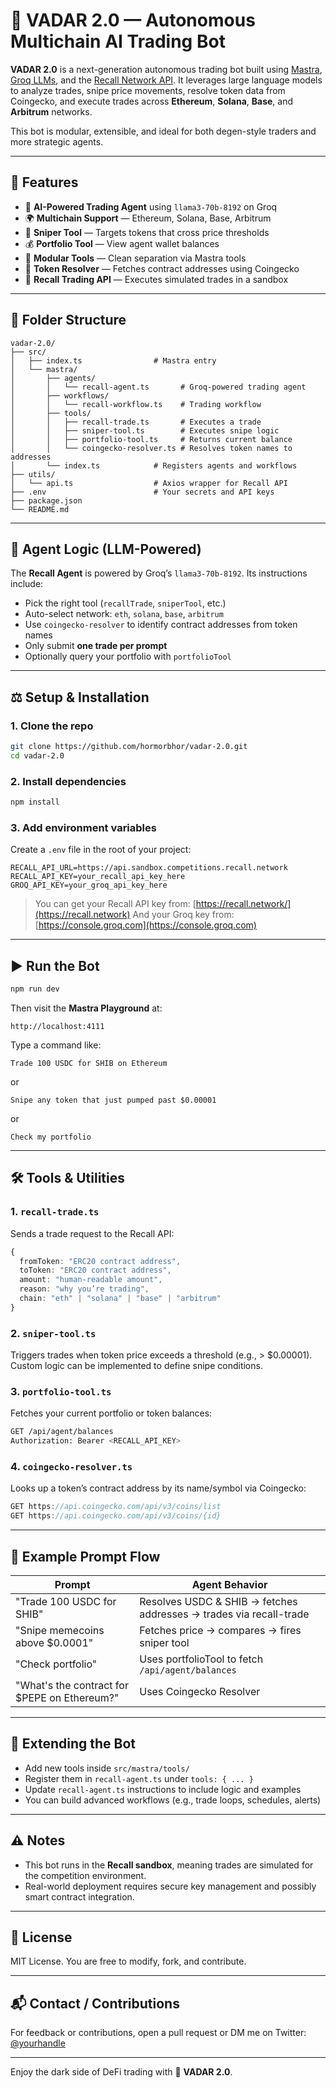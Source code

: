 # 🤖 VADAR 2.0 — Autonomous Multichain AI Trading Bot

**VADAR 2.0** is a next-generation autonomous trading bot built using [Mastra](https://docs.recall.network/competitions/guides/mastra), [Groq LLMs](https://console.groq.com), and the [Recall Network API](https://docs.recall.network). It leverages large language models to analyze trades, snipe price movements, resolve token data from Coingecko, and execute trades across **Ethereum**, **Solana**, **Base**, and **Arbitrum** networks.

This bot is modular, extensible, and ideal for both degen-style traders and more strategic agents.

---

## 🚀 Features

* 🧠 **AI-Powered Trading Agent** using `llama3-70b-8192` on Groq
* 🌍 **Multichain Support** — Ethereum, Solana, Base, Arbitrum
* 🔫 **Sniper Tool** — Targets tokens that cross price thresholds
* 💰 **Portfolio Tool** — View agent wallet balances
* 🧹 **Modular Tools** — Clean separation via Mastra tools
* 🧲 **Token Resolver** — Fetches contract addresses using Coingecko
* 📡 **Recall Trading API** — Executes simulated trades in a sandbox

---

## 📁 Folder Structure

```
vadar-2.0/
├── src/
│   ├── index.ts                # Mastra entry
│   └── mastra/
│       ├── agents/
│       │   └── recall-agent.ts       # Groq-powered trading agent
│       ├── workflows/
│       │   └── recall-workflow.ts    # Trading workflow
│       ├── tools/
│       │   ├── recall-trade.ts       # Executes a trade
│       │   ├── sniper-tool.ts        # Executes snipe logic
│       │   ├── portfolio-tool.ts     # Returns current balance
│       │   └── coingecko-resolver.ts # Resolves token names to addresses
│       └── index.ts            # Registers agents and workflows
├── utils/
│   └── api.ts                  # Axios wrapper for Recall API
├── .env                        # Your secrets and API keys
├── package.json
└── README.md
```

---

## 🧠 Agent Logic (LLM-Powered)

The **Recall Agent** is powered by Groq’s `llama3-70b-8192`. Its instructions include:

* Pick the right tool (`recallTrade`, `sniperTool`, etc.)
* Auto-select network: `eth`, `solana`, `base`, `arbitrum`
* Use `coingecko-resolver` to identify contract addresses from token names
* Only submit **one trade per prompt**
* Optionally query your portfolio with `portfolioTool`

---

## ⚖️ Setup & Installation

### 1. Clone the repo

```bash
git clone https://github.com/hormorbhor/vadar-2.0.git
cd vadar-2.0
```

### 2. Install dependencies

```bash
npm install
```

### 3. Add environment variables

Create a `.env` file in the root of your project:

```env
RECALL_API_URL=https://api.sandbox.competitions.recall.network
RECALL_API_KEY=your_recall_api_key_here
GROQ_API_KEY=your_groq_api_key_here
```

> You can get your Recall API key from: [https://recall.network/](https://recall.network)
> And your Groq key from: [https://console.groq.com](https://console.groq.com)

---

## ▶️ Run the Bot

```bash
npm run dev
```

Then visit the **Mastra Playground** at:

```
http://localhost:4111
```

Type a command like:

```
Trade 100 USDC for SHIB on Ethereum
```

or

```
Snipe any token that just pumped past $0.00001
```

or

```
Check my portfolio
```

---

## 🛠️ Tools & Utilities

### 1. `recall-trade.ts`

Sends a trade request to the Recall API:

```ts
{
  fromToken: "ERC20 contract address",
  toToken: "ERC20 contract address",
  amount: "human-readable amount",
  reason: "why you’re trading",
  chain: "eth" | "solana" | "base" | "arbitrum"
}
```

### 2. `sniper-tool.ts`

Triggers trades when token price exceeds a threshold (e.g., > \$0.00001). Custom logic can be implemented to define snipe conditions.

### 3. `portfolio-tool.ts`

Fetches your current portfolio or token balances:

```bash
GET /api/agent/balances
Authorization: Bearer <RECALL_API_KEY>
```

### 4. `coingecko-resolver.ts`

Looks up a token’s contract address by its name/symbol via Coingecko:

```ts
GET https://api.coingecko.com/api/v3/coins/list
GET https://api.coingecko.com/api/v3/coins/{id}
```

---

## 🧪 Example Prompt Flow

| Prompt                                        | Agent Behavior                                                     |
| --------------------------------------------- | ------------------------------------------------------------------ |
| "Trade 100 USDC for SHIB"                     | Resolves USDC & SHIB → fetches addresses → trades via recall-trade |
| "Snipe memecoins above \$0.0001"              | Fetches price → compares → fires sniper tool                       |
| "Check portfolio"                             | Uses portfolioTool to fetch `/api/agent/balances`                  |
| "What's the contract for \$PEPE on Ethereum?" | Uses Coingecko Resolver                                            |

---

## 💠 Extending the Bot

* Add new tools inside `src/mastra/tools/`
* Register them in `recall-agent.ts` under `tools: { ... }`
* Update `recall-agent.ts` instructions to include logic and examples
* You can build advanced workflows (e.g., trade loops, schedules, alerts)

---

## ⚠️ Notes

* This bot runs in the **Recall sandbox**, meaning trades are simulated for the competition environment.
* Real-world deployment requires secure key management and possibly smart contract integration.

---

## 🧾 License

MIT License. You are free to modify, fork, and contribute.

---

## 📬 Contact / Contributions

For feedback or contributions, open a pull request or DM me on Twitter: [@yourhandle](https://twitter.com/undi_isputed)

---

Enjoy the dark side of DeFi trading with 🚈 **VADAR 2.0**.
